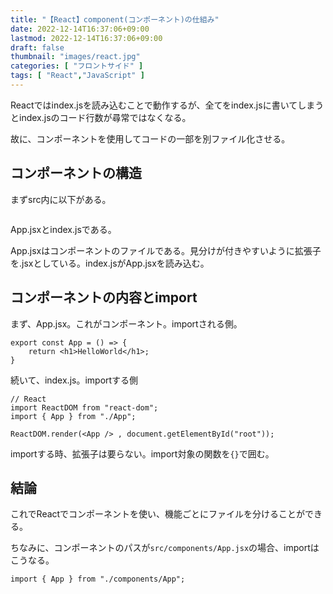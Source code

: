 ```yaml
---
title: "【React】component(コンポーネント)の仕組み"
date: 2022-12-14T16:37:06+09:00
lastmod: 2022-12-14T16:37:06+09:00
draft: false
thumbnail: "images/react.jpg"
categories: [ "フロントサイド" ]
tags: [ "React","JavaScript" ]
---
```


Reactではindex.jsを読み込むことで動作するが、全てをindex.jsに書いてしまうとindex.jsのコード行数が尋常ではなくなる。

故に、コンポーネントを使用してコードの一部を別ファイル化させる。

## コンポーネントの構造

まずsrc内に以下がある。

<div class="img-center"><img src="/images/Screenshot from 2022-12-14 16-47-14.png" alt=""></div>

App.jsxとindex.jsである。

App.jsxはコンポーネントのファイルである。見分けが付きやすいように拡張子を.jsxとしている。index.jsがApp.jsxを読み込む。


## コンポーネントの内容とimport


まず、App.jsx。これがコンポーネント。importされる側。

    export const App = () => {
        return <h1>HelloWorld</h1>;
    }
    

続いて、index.js。importする側

    // React
    import ReactDOM from "react-dom";
    import { App } from "./App";
    
    ReactDOM.render(<App /> , document.getElementById("root"));
    
    
importする時、拡張子は要らない。import対象の関数を`{}`で囲む。


## 結論

これでReactでコンポーネントを使い、機能ごとにファイルを分けることができる。

ちなみに、コンポーネントのパスが`src/components/App.jsx`の場合、importはこうなる。

    import { App } from "./components/App";


